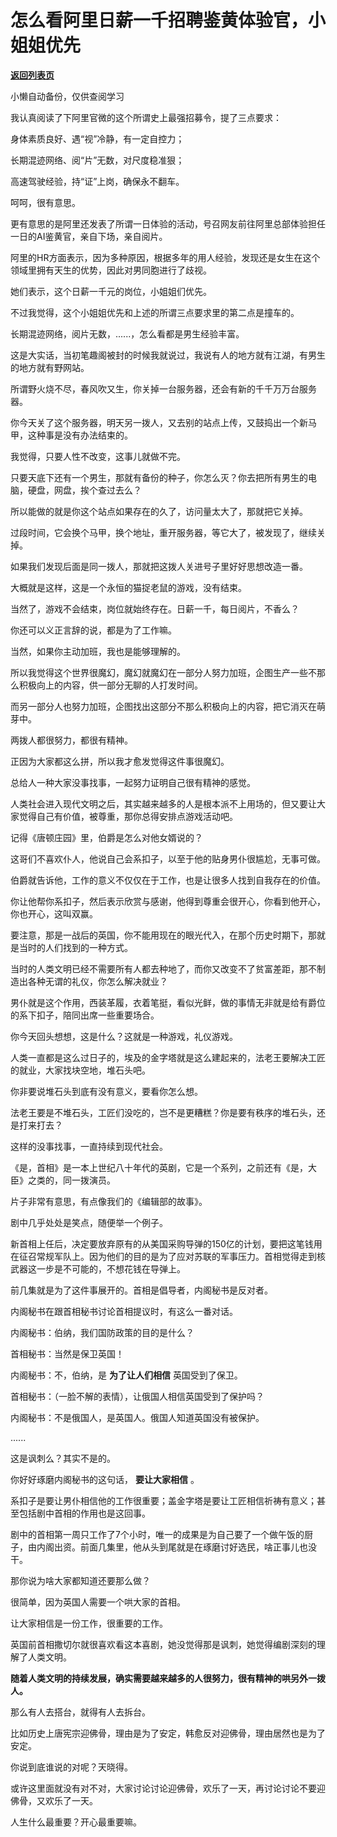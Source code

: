 # 怎么看阿里日薪一千招聘鉴黄体验官，小姐姐优先

[**返回列表页**](/gzh/记忆承载3)

小懒自动备份，仅供查阅学习

我认真阅读了下阿里官微的这个所谓史上最强招募令，提了三点要求：  

  

身体素质良好、遇“视”冷静，有一定自控力；

长期混迹网络、阅“片”无数，对尺度稳准狠；

高速驾驶经验，持“证”上岗，确保永不翻车。

  

呵呵，很有意思。  

  

更有意思的是阿里还发表了所谓一日体验的活动，号召网友前往阿里总部体验担任一日的AI鉴黄官，亲自下场，亲自阅片。

  

阿里的HR方面表示，因为多种原因，根据多年的用人经验，发现还是女生在这个领域里拥有天生的优势，因此对男同胞进行了歧视。  

  

她们表示，这个日薪一千元的岗位，小姐姐们优先。

  

不过我觉得，这个小姐姐优先和上述的所谓三点要求里的第二点是撞车的。  

  

长期混迹网络，阅片无数，......，怎么看都是男生经验丰富。  

  

这是大实话，当初笔趣阁被封的时候我就说过，我说有人的地方就有江湖，有男生的地方就有野网站。

  

所谓野火烧不尽，春风吹又生，你关掉一台服务器，还会有新的千千万万台服务器。  

  

你今天关了这个服务器，明天另一拨人，又去别的站点上传，又鼓捣出一个新马甲，这种事是没有办法结束的。

  

我觉得，只要人性不改变，这事儿就做不完。

  

只要天底下还有一个男生，那就有备份的种子，你怎么灭？你去把所有男生的电脑，硬盘，网盘，挨个查过去么？

  

所以能做的就是你这个站点如果存在的久了，访问量太大了，那就把它关掉。

  

过段时间，它会换个马甲，换个地址，重开服务器，等它大了，被发现了，继续关掉。

  

如果我们发现后面是同一拨人，那就把这拨人关进号子里好好思想改造一番。

  

大概就是这样，这是一个永恒的猫捉老鼠的游戏，没有结束。

  

当然了，游戏不会结束，岗位就始终存在。日薪一千，每日阅片，不香么？

  

你还可以义正言辞的说，都是为了工作嘛。  

  

当然，如果你主动加班，我也是能够理解的。

  

所以我觉得这个世界很魔幻，魔幻就魔幻在一部分人努力加班，企图生产一些不那么积极向上的内容，供一部分无聊的人打发时间。

  

而另一部分人也努力加班，企图找出这部分不那么积极向上的内容，把它消灭在萌芽中。

  

两拨人都很努力，都很有精神。

  

正因为大家都这么拼，所以我才愈发觉得这件事很魔幻。  

  

总给人一种大家没事找事，一起努力证明自己很有精神的感觉。

  

人类社会进入现代文明之后，其实越来越多的人是根本派不上用场的，但又要让大家觉得自己有价值，被尊重，那你总得安排点游戏活动吧。

  

记得《唐顿庄园》里，伯爵是怎么对他女婿说的？

  

这哥们不喜欢仆人，他说自己会系扣子，以至于他的贴身男仆很尴尬，无事可做。

  

伯爵就告诉他，工作的意义不仅仅在于工作，也是让很多人找到自我存在的价值。

  

你让他帮你系扣子，然后表示欣赏与感谢，他得到尊重会很开心，你看到他开心，你也开心，这叫双赢。

  

要注意，那是一战后的英国，你不能用现在的眼光代入，在那个历史时期下，那就是当时的人们找到的一种方式。

  

当时的人类文明已经不需要所有人都去种地了，而你又改变不了贫富差距，那不制造出各种无谓的礼仪，你怎么解决就业？

  

男仆就是这个作用，西装革履，衣着笔挺，看似光鲜，做的事情无非就是给有爵位的系下扣子，陪同出席一些重要场合。

  

你今天回头想想，这是什么？这就是一种游戏，礼仪游戏。

  

人类一直都是这么过日子的，埃及的金字塔就是这么建起来的，法老王要解决工匠的就业，大家找块空地，堆石头吧。

  

你非要说堆石头到底有没有意义，要看你怎么想。

  

法老王要是不堆石头，工匠们没吃的，岂不是更糟糕？你是要有秩序的堆石头，还是打来打去？

  

这样的没事找事，一直持续到现代社会。

  

《是，首相》是一本上世纪八十年代的英剧，它是一个系列，之前还有《是，大臣》之类的，同一拨演员。

  

片子非常有意思，有点像我们的《编辑部的故事》。

  

剧中几乎处处是笑点，随便举一个例子。

  

新首相上任后，决定要放弃原有的从美国采购导弹的150亿的计划，要把这笔钱用在征召常规军队上。因为他们的目的是为了应对苏联的军事压力。首相觉得走到核武器这一步是不可能的，不想花钱在导弹上。

  

前几集就是为了这件事展开的。首相是倡导者，内阁秘书是反对者。

  

内阁秘书在跟首相秘书讨论首相提议时，有这么一番对话。

  

内阁秘书：伯纳，我们国防政策的目的是什么？  

首相秘书：当然是保卫英国！

内阁秘书：不，伯纳，是 **为了让人们相信** 英国受到了保卫。

首相秘书：（一脸不解的表情），让俄国人相信英国受到了保护吗？

内阁秘书：不是俄国人，是英国人。俄国人知道英国没有被保护。

......

  

这是讽刺么？其实不是的。

  

你好好琢磨内阁秘书的这句话， **要让大家相信** 。

  

系扣子是要让男仆相信他的工作很重要；盖金字塔是要让工匠相信祈祷有意义；甚至包括剧中首相的作用也是这回事。  

  

剧中的首相第一周只工作了7个小时，唯一的成果是为自己要了一个做午饭的厨子，由内阁出资。前面几集里，他从头到尾就是在琢磨讨好选民，啥正事儿也没干。

  

那你说为啥大家都知道还要那么做？

  

很简单，因为英国人需要一个哄大家的首相。

  

让大家相信是一份工作，很重要的工作。  

  

英国前首相撒切尔就很喜欢看这本喜剧，她没觉得那是讽刺，她觉得编剧深刻的理解了人类文明。  

  

 **随着人类文明的持续发展，确实需要越来越多的人很努力，很有精神的哄另外一拨人。**

  

那么有人去搭台，就得有人去拆台。

  

比如历史上唐宪宗迎佛骨，理由是为了安定，韩愈反对迎佛骨，理由居然也是为了安定。

  

你说到底谁说的对呢？天晓得。  

  

或许这里面就没有对不对，大家讨论讨论迎佛骨，欢乐了一天，再讨论讨论不要迎佛骨，又欢乐了一天。  

  

人生什么最重要？开心最重要嘛。

